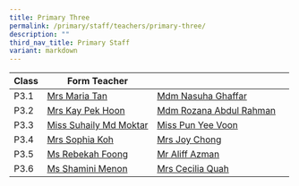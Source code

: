 ```yaml
---
title: Primary Three
permalink: /primary/staff/teachers/primary-three/
description: ""
third_nav_title: Primary Staff
variant: markdown
---
```

| Class | Form Teacher | ||
| -------- | -------- | -------- |-------- |
|P3.1|[Mrs Maria Tan](mailto:tan_maria_gostelow@schools.gov.sg)|[Mdm Nasuha Ghaffar](mailto:nasuha_ghaffar@schools.gov.sg)|
|P3.2|[Mrs Kay Pek Hoon](mailto:chee_pek_hoon@schools.gov.sg)|[Mdm Rozana Abdul Rahman](mailto:rozana_abdul_rahman@schools.gov.sg)|
|P3.3|[Miss Suhaily Md Moktar](mailto:suhaily_md_moktar@schools.gov.sg)|[Miss Pun Yee Voon](mailto:pun_yee_voon@schools.gov.sg)|
|P3.4|[Mrs Sophia Koh](mailto:koh_pei_chen_sophia@schools.gov.sg)|[Mrs Joy Chong](mailto:joy_ho_choy_yoke@schools.gov.sg)|
|P3.5|[Ms Rebekah Foong](mailto:foong_chen_kai_rebekah@schools.gov.sg)|[Mr Aliff Azman](mailto:muhammad_aliff_azman@schools.gov.sg)|
|P3.6|[Ms Shamini Menon](mailto:shamini_menon@schools.gov.sg)|[Mrs Cecilia Quah](mailto:quah_hue_bin_cecilia@schools.gov.sg)|